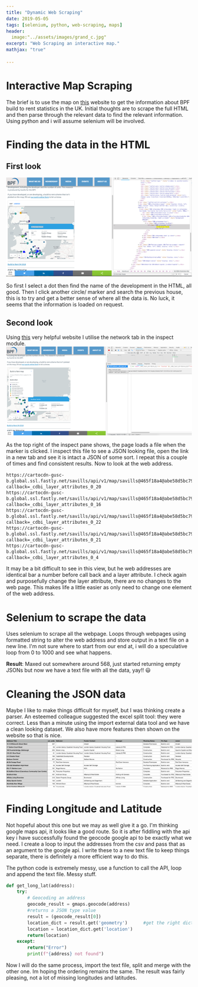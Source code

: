 ```yaml
---
title: "Dynamic Web Scraping"
date: 2019-05-05
tags: [selenium, python, web-scraping, maps]
header:
  image:"../assets/images/grand_c.jpg"
excerpt: "Web Scraping an interactive map."
mathjax: "true"

---
```


# Interactive Map Scraping 

The brief is to use the map on [this](https://www.bpf.org.uk/what-we-do/bpf-build-rent-map-uk) website to get the information about BPF build to rent statistics in the UK. Initial thoughts are to scrape the full HTML and then parse through the relevant data to find the relevant information. Using python and i will assume selenium will be involved. 

# Finding the data in the HTML

## First look
![image-20190129213726123](../assets/images/map_scrape/image-20190129213726123.png)

So first I select a dot then find the name of the development in the HTML, all good. Then I click another circle/ marker and search the previous house, this is to try and get a better sense of where all the data is. No luck, it seems that the information is loaded on request.

## Second look

Using [this](https://onlinejournalismblog.com/2017/05/10/how-to-find-data-behind-chart-map-using-inspector/) very helpful website I utilise the network tab in the inspect module. ![image-20190129214436938](../assets/images/map_scrape/image-20190129214436938.png)

As the top right of the inspect pane shows, the page loads a file when the marker is clicked. I inspect this file to see a JSON looking file, open the link in a new tab and see it is intact a JSON of some sort. I repeat this a couple of times and find consistent results. Now to look at the web address.

```
https://cartocdn-gusc-b.global.ssl.fastly.net/savills/api/v1/map/savills@465f18a4@abe58d5bc799578ceeba1b9ab6e7945f:1539185524180/1/attributes/265?callback=_cdbi_layer_attributes_0_20
https://cartocdn-gusc-b.global.ssl.fastly.net/savills/api/v1/map/savills@465f18a4@abe58d5bc799578ceeba1b9ab6e7945f:1539185524180/1/attributes/48?callback=_cdbi_layer_attributes_0_16
https://cartocdn-gusc-b.global.ssl.fastly.net/savills/api/v1/map/savills@465f18a4@abe58d5bc799578ceeba1b9ab6e7945f:1539185524180/1/attributes/285?callback=_cdbi_layer_attributes_0_22
https://cartocdn-gusc-b.global.ssl.fastly.net/savills/api/v1/map/savills@465f18a4@abe58d5bc799578ceeba1b9ab6e7945f:1539185524180/1/attributes/528?callback=_cdbi_layer_attributes_0_21
https://cartocdn-gusc-b.global.ssl.fastly.net/savills/api/v1/map/savills@465f18a4@abe58d5bc799578ceeba1b9ab6e7945f:1539185524180/1/attributes/506?callback=_cdbi_layer_attributes_0_4
```

It may be a bit difficult to see in this view, but he web addresses are identical bar a number before call back and a layer attribute. I check again and purposefully change the layer attribute, there are no changes to the web page. This makes life a little easier as only need to change one element of the web address. 

# Selenium to scrape the data

Uses selenium to scrape all the webpage. Loops through webpages using formatted string to alter the web address and store output in a text file on a new line. I'm not sure where to start from our end at, i will do a speculative loop from 0 to 1000 and see what happens. 

**Result**: Maxed out somewhere around 568, just started returning empty JSONs but now we have  a text file with all the data, yay!! 😃

# Cleaning the JSON data

Maybe I like to make things difficult for myself, but I was thinking create a parser. An esteemed colleague suggested the excel split tool: they were correct. Less than a minute using the import external data tool and we have a clean looking dataset. We also have more features then shown on the website so that is nice.![image-20190129233250146](../assets/images/map_scrape/image-20190129233250146.png)



# Finding Longitude and Latitude

Not hopeful about this one but we may as well give it a go. I'm thinking google maps api, it looks like a good route. So it is after fiddling with the api key i have successfully found the geocode google api to be exactly what we need. I create a loop to input the addresses from the csv and pass that as an argument to the google api. I write these to a new text file to keep things separate, there is definitely a more efficient way to do this. 

The python code is extremely messy, use a function to call the API, loop and append the text file. Messy stuff.

```python
def get_long_lat(address):
    try:
        # Geocoding an address
        geocode_result = gmaps.geocode(address)
        #returns a JSON type value
        result = (geocode_result[0])
        location_dict = result.get('geometry')      #get the right dictionary
        location = location_dict.get('location')
        return(location)
    except:
        return("Error")
        print(f"{address} not found")
```

Now I will do the same process, import the text file, split and merge with the other one. Im hoping the ordering remains the same. The result was fairly pleasing, not a lot of missing longitudes and latitudes. 